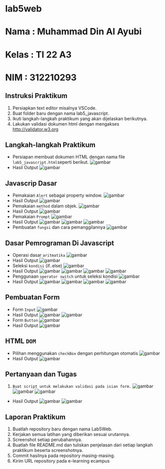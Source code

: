 # lab5web
# Nama : Muhammad Din Al Ayubi
# Kelas : TI 22 A3
# NIM : 312210293

## Instruksi Praktikum
1. Persiapkan text editor misalnya VSCode.
2. Buat folder baru dengan nama lab5_javascript.
3. Ikuti langkah-langkah praktikum yang akan dijelaskan berikutnya.
4. Lakukan validasi dokumen html dengan mengakses http://validator.w3.org
## Langkah-langkah Praktikum
* Persiapan membuat dokumen HTML dengan nama file ```lab5_javascript.html```seperti berikut.
![gambar](tugas5/lab5.png)
* Hasil Output
![gambar](tugas5/1.png)
## Javascrip Dasar
* Pemakaian ```Alert``` sebagai property window.
![gambar](tugas5/dasar.png)
* Hasil Output
![gambar](tugas5/2.png)
* Pemakaian ```method``` dalam objek.
![gambar](tugas5/method.png)
* Hasil Output
![gambar](tugas5/3.png)
* Pemakaian ```Prompt```
![gambar](tugas5/prom.png)
* Hasil Output
![gambar](tugas5/4.png)
![gambar](tugas5/5.png)
![gambar](tugas5)
* Pembuatan ```fungsi``` dan cara pemanggilannya
![gambar](tugas5/fungsi.png)
## Dasar Pemrograman Di Javascript
* Operasi dasar ```aritmatika```
![gambar](tugas5/aritmatika.dasar.png)
* Hasil Output
![gambar](tugas5/6.png)
* Seleksi ```kondisi``` (if..else)
![gambar](tugas5/kondisi.png)
* Hasil Output
![gambar](tugas5/7.png)
![gambar](tugas5/8.png)
![gambar](tugas5/9.png)
![gambar](tugas5/10.png)
* Penggunaan ```operator switch``` untuk seleksi kondisi
![gambar](tugas5/operasi.switch.png)
* Hasil Output
![gambar](tugas5/11.png)
![gambar](tugas5/12.png)
![gambar](tugas5/13.png)
![gambar](tugas5/14.png)
## Pembuatan Form
* Form ```Input```
![gambar](tugas5/input.png)
* Hasil Output
![gambar](tugas5/15.png)
![gambar](tugas5/16.png)
* Form ```Button```
![gambar](tugas5/button.png)
* Hasil Output
![gambar](tugas5/17.png)
## HTML ```DOM```
* Pilihan menggunakan ```checkBox``` dengan perhitungan otomatis
![gambar](tugas5/dom.png)
* Hasil Output
![gambar](tugas5/20.png)
## Pertanyaan dan Tugas
1. ```Buat script untuk melakukan validasi pada isian form.```
![gambar](tugas5/code.hd.png)
![gambar](tugas5/codehome.png)
![gambar](tugas5/css.png)
* Hasil Output
![gambar](tugas5/18.png)
![gambar](tugas5/19.png)
## Laporan Praktikum
1. Buatlah repository baru dengan nama Lab5Web.
2. Kerjakan semua latihan yang diberikan sesuai urutannya.
3. Screenshot setiap perubahannya.
4. Buatlah file README.md dan tuliskan penjelasan dari setiap langkah praktikum beserta
screenshotnya.
5. Commit hasilnya pada repository masing-masing.
6. Kirim URL repository pada e-learning ecampus